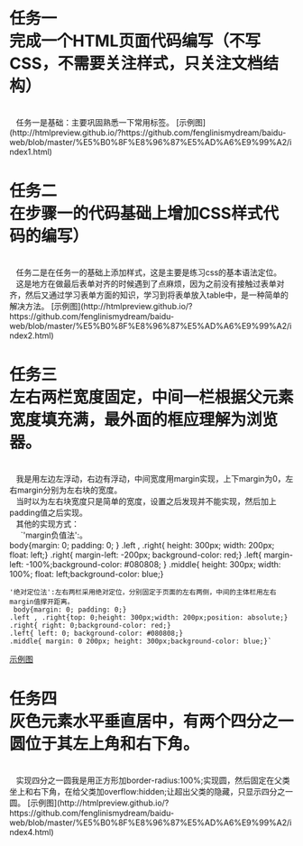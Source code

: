 任务一<br>完成一个HTML页面代码编写（不写CSS，不需要关注样式，只关注文档结构）
====
<br>
    任务一是基础：主要巩固熟悉一下常用标签。
[示例图](http://htmlpreview.github.io/?https://github.com/fenglinismydream/baidu-web/blob/master/%E5%B0%8F%E8%96%87%E5%AD%A6%E9%99%A2/index1.html)

任务二<br>在步骤一的代码基础上增加CSS样式代码的编写）
====
<br>
    任务二是在任务一的基础上添加样式，这是主要是练习css的基本语法定位。<br>
    这是地方在做最后表单对齐的时候遇到了点麻烦，因为之前没有接触过表单对齐，然后又通过学习表单方面的知识，学习到将表单放入table中，是一种简单的解决方法。
[示例图](http://htmlpreview.github.io/?https://github.com/fenglinismydream/baidu-web/blob/master/%E5%B0%8F%E8%96%87%E5%AD%A6%E9%99%A2/index2.html)

任务三<br>左右两栏宽度固定，中间一栏根据父元素宽度填充满，最外面的框应理解为浏览器。
====
<br>
    我是用左边左浮动，右边有浮动，中间宽度用margin实现，上下margin为0，左右margin分别为左右块的宽度。<br>
    当时以为左右块宽度只是简单的宽度，设置之后发现并不能实现，然后加上padding值之后实现。<br>
    其他的实现方式：<br>
      `'margin负值法':。<br>
  body{margin: 0; padding: 0; }
  .left , .right{ height: 300px; width: 200px; float: left;}
  .right{ margin-left: -200px; background-color: red;}
  .left{ margin-left: -100%;background-color: #080808; }
  .middle{ height: 300px; width: 100%; float: left;background-color: blue;}

    '绝对定位法':左右两栏采用绝对定位，分别固定于页面的左右两侧，中间的主体栏用左右margin值撑开距离。
     body{margin: 0; padding: 0;}
    .left , .right{top: 0;height: 300px;width: 200px;position: absolute;}
    .right{ right: 0;background-color: red;}
    .left{ left: 0; background-color: #080808;}
    .middle{ margin: 0 200px; height: 300px;background-color: blue;}`

[示例图](http://htmlpreview.github.io/?https://github.com/fenglinismydream/baidu-web/blob/master/%E5%B0%8F%E8%96%87%E5%AD%A6%E9%99%A2/index3.html)

任务四<br>灰色元素水平垂直居中，有两个四分之一圆位于其左上角和右下角。
====
<br>
    实现四分之一圆我是用正方形加border-radius:100%;实现圆，然后固定在父类坐上和右下角，在给父类加overflow:hidden;让超出父类的隐藏，只显示四分之一圆。
[示例图](http://htmlpreview.github.io/?https://github.com/fenglinismydream/baidu-web/blob/master/%E5%B0%8F%E8%96%87%E5%AD%A6%E9%99%A2/index4.html)
